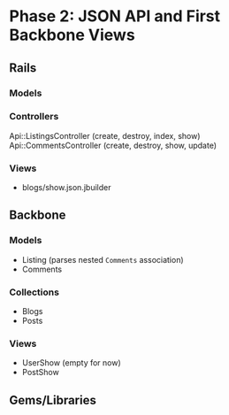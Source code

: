 # Phase 2: JSON API and First Backbone Views

## Rails
### Models

### Controllers
Api::ListingsController (create, destroy, index, show)
Api::CommentsController (create, destroy, show, update)

### Views
* blogs/show.json.jbuilder

## Backbone
### Models
* Listing (parses nested `Comments` association)
* Comments

### Collections
* Blogs
* Posts

### Views
* UserShow (empty for now)
* PostShow

## Gems/Libraries
